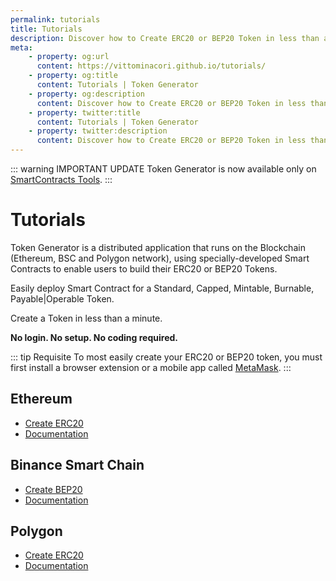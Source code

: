 ```yaml
---
permalink: tutorials
title: Tutorials
description: Discover how to Create ERC20 or BEP20 Token in less than a minute.
meta:
    - property: og:url 
      content: https://vittominacori.github.io/tutorials/
    - property: og:title
      content: Tutorials | Token Generator
    - property: og:description
      content: Discover how to Create ERC20 or BEP20 Token in less than a minute.
    - property: twitter:title
      content: Tutorials | Token Generator
    - property: twitter:description
      content: Discover how to Create ERC20 or BEP20 Token in less than a minute.
---
```


::: warning IMPORTANT UPDATE
Token Generator is now available only on [SmartContracts Tools](https://www.smartcontracts.tools/token-generator/).
:::

# Tutorials
Token Generator is a distributed application that runs on the Blockchain (Ethereum, BSC and Polygon network), using specially-developed Smart Contracts to enable users to build their ERC20 or BEP20 Tokens.

Easily deploy Smart Contract for a Standard, Capped, Mintable, Burnable, Payable|Operable Token.

Create a Token in less than a minute.

**No login. No setup. No coding required.**

::: tip Requisite
To most easily create your ERC20 or BEP20 token, you must first install a browser extension or a mobile app called [MetaMask](https://metamask.io/).
:::

## Ethereum
* [Create ERC20](https://vittominacori.github.io/erc20-generator/)
* [Documentation](/tutorials/how-to-create-erc20-token/)

## Binance Smart Chain
* [Create BEP20](https://vittominacori.github.io/bep20-generator/)
* [Documentation](/tutorials/how-to-create-bep20-token/)

## Polygon
* [Create ERC20](https://vittominacori.github.io/polygon-generator/)
* [Documentation](/tutorials/how-to-create-polygon-erc20-token/)
